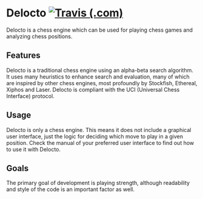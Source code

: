 # Delocto [![Travis (.com)](https://img.shields.io/travis/com/moterink/Delocto?style=flat-square)](https://travis-ci.com/github/moterink/Delocto)

Delocto is a chess engine which can be used for playing chess games and analyzing chess positions.

## Features
Delocto is a traditional chess engine using an alpha-beta search algorithm. It uses many heuristics to enhance search and evaluation, many of which are inspired by other chess engines, most profoundly by Stockfish, Ethereal, Xiphos and Laser. Delocto is compliant with the UCI (Universal Chess Interface) protocol.

## Usage
Delocto is only a chess engine. This means it does not include a graphical user interface, just the logic for deciding which move to play in a given position. Check the manual of your preferred user interface to find out how to use it with Delocto.

## Goals
The primary goal of development is playing strength, although readability and style of the code is an important factor as well.
